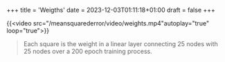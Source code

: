 +++
title = 'Weigths'
date = 2023-12-03T01:11:18+01:00
draft = false
+++

{{<video src="/meansquarederror/video/weights.mp4"autoplay="true" loop="true">}}

> Each square is the weight in a linear layer connecting 25 nodes with 25 nodes over a 200 epoch training process. 